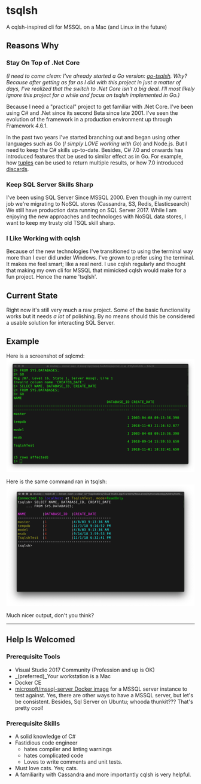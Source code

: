 # tsqlsh

A cqlsh-inspired cli for MSSQL on a Mac (and Linux in the future)

## Reasons Why

### Stay On Top of .Net Core

_(I need to come clean: I've already started a Go version: [go-tsqlsh](https://github.com/twistingmercury/go-tsqlsh).  Why? Because after getting as far as I did with this project in just a matter of days, I've realized that the switch to .Net Core isn't a big deal. I'll most likely ignore this project for a while and focus on tsqlsh implemented in Go.)_

Because I need a "practical" project to get familiar with .Net Core.  I've been using C# and .Net since its second Beta since late 2001.  I've seen the evolution of the framework in a production environment up through Framework 4.6.1.

In the past two years I've started branching out and began using other languages such as Go (_I simply LOVE working with Go_) and Node.js. But I need to keep the C# skills up-to-date.  Besides, C# 7.0 and onwards has introduced features that be used to similar effect as in Go.  For example, how [tuples](https://docs.microsoft.com/en-us/dotnet/csharp/tuples) can be used to return multiple results, or how 7.0 introduced [discards](https://docs.microsoft.com/en-us/dotnet/csharp/discards).

### Keep SQL Server Skills Sharp

I've been using SQL Server Since MSSQL 2000.  Even though in my current job we're migrating to NoSQL stores (Cassandra, S3, Redis, Elasticsearch)  We still have production data running on SQL Server 2017.  While I am enjoying the new approaches and technologes with NoSQL data stores, I want to keep my trusty old TSQL skill sharp.

### I Like Working with cqlsh

Because of the new technologies I've transitioned to using the terminal way more than I ever did under Windows.  I've grown to prefer using the terminal.  It makes me feel smart; like a real nerd.  I use cqlsh regularly and thought that making my own cli for MSSQL that mimicked cqlsh would make for a fun project.  Hence the name 'tsqlsh'.

## Current State

Right now it's still very much a raw project.  Some of the basic functionality works but it needs _a lot_ of polishing.  By no means should this be considered a usable solution for interacting SQL Server.

## Example

Here is a screenshot of sqlcmd:
![alt text](doc/img/sqlcmd.png)

Here is the same command ran in tsqlsh:
![alt text](doc/img/tsqlsh.png)

Much nicer output, don't you think?

---

## Help Is Welcomed

### Prerequisite Tools

* Visual Studio 2017 Community (Profession and up is OK)
* _(preferred)_Your workstation is a Mac
* Docker CE
* [microsoft/mssql-server Docker image](https://hub.docker.com/r/microsoft/mssql-server/) for a MSSQL server instance to test against.  Yes, there are other ways to have a MSSQL server, but let's be consistent.  Besides, Sql Server on Ubuntu; whooda thunkit???  That's pretty cool!

### Prerequisite Skills
  
* A solid knowledge of C#
* Fastidious code engineer
  * hates compiler and linting warnings
  * hates complicated code
  * Loves to write comments and unit tests.
* Must love cats.  Yes; cats.
* A familiarity with Cassandra and more importantly cqlsh is very helpful.
